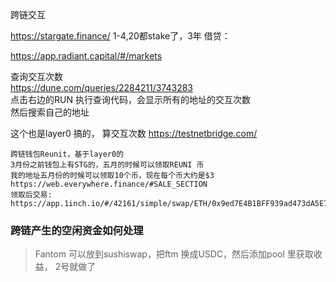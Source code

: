 跨链交互

https://stargate.finance/
1-4,20都stake了，3年
借贷：

https://app.radiant.capital/#/markets

查询交互次数  
https://dune.com/queries/2284211/3743283  
点击右边的RUN 执行查询代码，会显示所有的地址的交互次数  
然后搜索自己的地址  

这个也是layer0 搞的， 算交互次数
https://testnetbridge.com/

```
跨链钱包Reunit，基于layer0的  
3月份之前钱包上有STG的，五月的时候可以领取REUNI 币
我的地址五月份的时候可以领取10个币，现在每个币大约是$3  
https://web.everywhere.finance/#SALE_SECTION  
领取后交易:  
https://app.1inch.io/#/42161/simple/swap/ETH/0x9ed7E4B1BFF939ad473dA5E7a218C771D1569456  
```

### 跨链产生的空闲资金如何处理
> Fantom 可以放到sushiswap，把ftm 换成USDC，然后添加pool 里获取收益， 2号就做了
